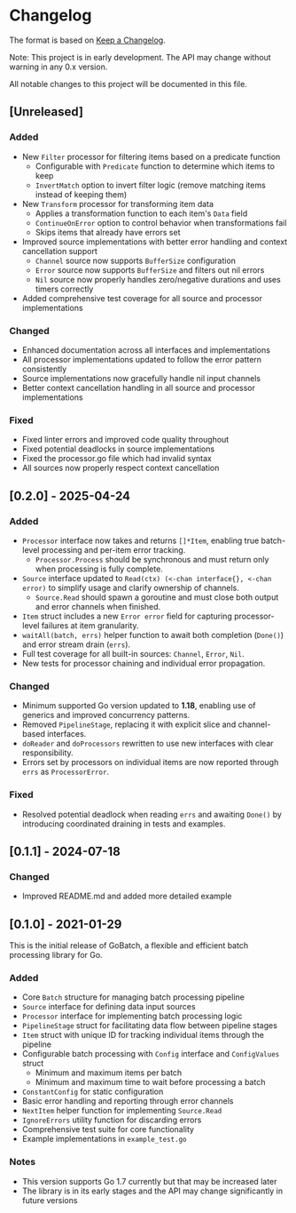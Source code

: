 # Changelog

The format is based on [Keep a Changelog](https://keepachangelog.com/en/1.0.0/).

Note: This project is in early development. The API may change without warning in any 0.x version.

All notable changes to this project will be documented in this file.

## [Unreleased]

### Added
- New `Filter` processor for filtering items based on a predicate function
  - Configurable with `Predicate` function to determine which items to keep
  - `InvertMatch` option to invert filter logic (remove matching items instead of keeping them)
- New `Transform` processor for transforming item data
  - Applies a transformation function to each item's `Data` field
  - `ContinueOnError` option to control behavior when transformations fail
  - Skips items that already have errors set
- Improved source implementations with better error handling and context cancellation support
  - `Channel` source now supports `BufferSize` configuration
  - `Error` source now supports `BufferSize` and filters out nil errors
  - `Nil` source now properly handles zero/negative durations and uses timers correctly
- Added comprehensive test coverage for all source and processor implementations

### Changed
- Enhanced documentation across all interfaces and implementations
- All processor implementations updated to follow the error pattern consistently
- Source implementations now gracefully handle nil input channels
- Better context cancellation handling in all source and processor implementations

### Fixed
- Fixed linter errors and improved code quality throughout
- Fixed potential deadlocks in source implementations
- Fixed the processor.go file which had invalid syntax
- All sources now properly respect context cancellation

## [0.2.0] - 2025-04-24

### Added
- `Processor` interface now takes and returns `[]*Item`, enabling true batch-level processing and per-item error tracking.
  - `Processor.Process` should be synchronous and must return only when processing is fully complete.
- `Source` interface updated to `Read(ctx) (<-chan interface{}, <-chan error)` to simplify usage and clarify ownership of channels.
  - `Source.Read` should spawn a goroutine and must close both output and error channels when finished.
- `Item` struct includes a new `Error error` field for capturing processor-level failures at item granularity.
- `waitAll(batch, errs)` helper function to await both completion (`Done()`) and error stream drain (`errs`).
- Full test coverage for all built-in sources: `Channel`, `Error`, `Nil`.
- New tests for processor chaining and individual error propagation.

### Changed
- Minimum supported Go version updated to **1.18**, enabling use of generics and improved concurrency patterns.
- Removed `PipelineStage`, replacing it with explicit slice and channel-based interfaces.
- `doReader` and `doProcessors` rewritten to use new interfaces with clear responsibility.
- Errors set by processors on individual items are now reported through `errs` as `ProcessorError`.

### Fixed
- Resolved potential deadlock when reading `errs` and awaiting `Done()` by introducing coordinated draining in tests and examples.

## [0.1.1] - 2024-07-18

### Changed

- Improved README.md and added more detailed example

## [0.1.0] - 2021-01-29

This is the initial release of GoBatch, a flexible and efficient batch processing library for Go.

### Added

- Core `Batch` structure for managing batch processing pipeline
- `Source` interface for defining data input sources
- `Processor` interface for implementing batch processing logic
- `PipelineStage` struct for facilitating data flow between pipeline stages
- `Item` struct with unique ID for tracking individual items through the pipeline
- Configurable batch processing with `Config` interface and `ConfigValues` struct
  - Minimum and maximum items per batch
  - Minimum and maximum time to wait before processing a batch
- `ConstantConfig` for static configuration
- Basic error handling and reporting through error channels
- `NextItem` helper function for implementing `Source.Read`
- `IgnoreErrors` utility function for discarding errors
- Comprehensive test suite for core functionality
- Example implementations in `example_test.go`

### Notes

- This version supports Go 1.7 currently but that may be increased later
- The library is in its early stages and the API may change significantly in future versions
